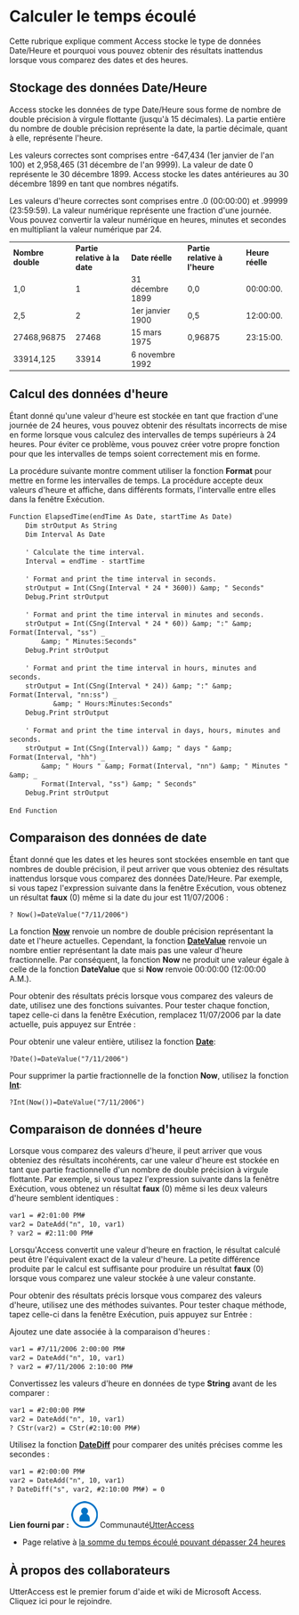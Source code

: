 
# Calculer le temps écoulé

Cette rubrique explique comment Access stocke le type de données Date/Heure et pourquoi vous pouvez obtenir des résultats inattendus lorsque vous comparez des dates et des heures.


## Stockage des données Date/Heure

Access stocke les données de type Date/Heure sous forme de nombre de double précision à virgule flottante (jusqu'à 15 décimales). La partie entière du nombre de double précision représente la date, la partie décimale, quant à elle, représente l'heure.

Les valeurs correctes sont comprises entre -647,434 (1er janvier de l'an 100) et 2,958,465 (31 décembre de l'an 9999). La valeur de date 0 représente le 30 décembre 1899. Access stocke les dates antérieures au 30 décembre 1899 en tant que nombres négatifs.

Les valeurs d'heure correctes sont comprises entre .0 (00:00:00) et .99999 (23:59:59). La valeur numérique représente une fraction d'une journée. Vous pouvez convertir la valeur numérique en heures, minutes et secondes en multipliant la valeur numérique par 24.


||||||
|:-----|:-----|:-----|:-----|:-----|
|**Nombre double**|**Partie relative à la date**|**Date réelle**|**Partie relative à l'heure**|**Heure réelle**|
|1,0|1|31 décembre 1899|0,0|00:00:00.|
|2,5|2|1er janvier 1900|0,5|12:00:00.|
|27468,96875|27468|15 mars 1975|0,96875|23:15:00.|
|33914,125|33914|6 novembre 1992|||

## Calcul des données d'heure

Étant donné qu'une valeur d'heure est stockée en tant que fraction d'une journée de 24 heures, vous pouvez obtenir des résultats incorrects de mise en forme lorsque vous calculez des intervalles de temps supérieurs à 24 heures. Pour éviter ce problème, vous pouvez créer votre propre fonction pour que les intervalles de temps soient correctement mis en forme.

La procédure suivante montre comment utiliser la fonction  **Format** pour mettre en forme les intervalles de temps. La procédure accepte deux valeurs d'heure et affiche, dans différents formats, l'intervalle entre elles dans la fenêtre Exécution.




```
Function ElapsedTime(endTime As Date, startTime As Date) 
    Dim strOutput As String 
    Dim Interval As Date 
     
    ' Calculate the time interval. 
    Interval = endTime - startTime 
  
    ' Format and print the time interval in seconds. 
    strOutput = Int(CSng(Interval * 24 * 3600)) &amp; " Seconds" 
    Debug.Print strOutput 
         
    ' Format and print the time interval in minutes and seconds. 
    strOutput = Int(CSng(Interval * 24 * 60)) &amp; ":" &amp; Format(Interval, "ss") _ 
        &amp; " Minutes:Seconds" 
    Debug.Print strOutput 
     
    ' Format and print the time interval in hours, minutes and seconds. 
    strOutput = Int(CSng(Interval * 24)) &amp; ":" &amp; Format(Interval, "nn:ss") _ 
           &amp; " Hours:Minutes:Seconds" 
    Debug.Print strOutput 
         
    ' Format and print the time interval in days, hours, minutes and seconds. 
    strOutput = Int(CSng(Interval)) &amp; " days " &amp; Format(Interval, "hh") _ 
        &amp; " Hours " &amp; Format(Interval, "nn") &amp; " Minutes " &amp; _ 
        Format(Interval, "ss") &amp; " Seconds" 
    Debug.Print strOutput 
 
End Function
```


## Comparaison des données de date

Étant donné que les dates et les heures sont stockées ensemble en tant que nombres de double précision, il peut arriver que vous obteniez des résultats inattendus lorsque vous comparez des données Date/Heure. Par exemple, si vous tapez l'expression suivante dans la fenêtre Exécution, vous obtenez un résultat  **faux** (0) même si la date du jour est 11/07/2006 :


```
? Now()=DateValue("7/11/2006")
```

La fonction  **[Now](http://msdn.microsoft.com/library/8F324994-2518-0C83-76C7-22CD67033B36%28Office.15%29.aspx)** renvoie un nombre de double précision représentant la date et l'heure actuelles. Cependant, la fonction **[DateValue](http://msdn.microsoft.com/library/8C9BD3D6-1614-EEB0-0714-4730EEEB1B95%28Office.15%29.aspx)** renvoie un nombre entier représentant la date mais pas une valeur d'heure fractionnelle. Par conséquent, la fonction **Now** ne produit une valeur égale à celle de la fonction **DateValue** que si **Now** renvoie 00:00:00 (12:00:00 A.M.).

Pour obtenir des résultats précis lorsque vous comparez des valeurs de date, utilisez une des fonctions suivantes. Pour tester chaque fonction, tapez celle-ci dans la fenêtre Exécution, remplacez 11/07/2006 par la date actuelle, puis appuyez sur Entrée :

Pour obtenir une valeur entière, utilisez la fonction  **[Date](http://msdn.microsoft.com/library/8AFD02C8-C5B5-F8F3-FF8E-9A2AC0EA94B9%28Office.15%29.aspx)**:




```
?Date()=DateValue("7/11/2006")
```

Pour supprimer la partie fractionnelle de la fonction  **Now**, utilisez la fonction **[Int](http://msdn.microsoft.com/library/32CE40AC-FDF8-BD6D-E7F9-154C480A9602%28Office.15%29.aspx)**:




```
?Int(Now())=DateValue("7/11/2006")
```


## Comparaison de données d'heure

Lorsque vous comparez des valeurs d'heure, il peut arriver que vous obteniez des résultats incohérents, car une valeur d'heure est stockée en tant que partie fractionnelle d'un nombre de double précision à virgule flottante. Par exemple, si vous tapez l'expression suivante dans la fenêtre Exécution, vous obtenez un résultat  **faux** (0) même si les deux valeurs d'heure semblent identiques :


```
var1 = #2:01:00 PM# 
var2 = DateAdd("n", 10, var1) 
? var2 = #2:11:00 PM# 
```

Lorsqu'Access convertit une valeur d'heure en fraction, le résultat calculé peut être l'équivalent exact de la valeur d'heure. La petite différence produite par le calcul est suffisante pour produire un résultat  **faux** (0) lorsque vous comparez une valeur stockée à une valeur constante.

Pour obtenir des résultats précis lorsque vous comparez des valeurs d'heure, utilisez une des méthodes suivantes. Pour tester chaque méthode, tapez celle-ci dans la fenêtre Exécution, puis appuyez sur Entrée :

Ajoutez une date associée à la comparaison d'heures :




```
var1 = #7/11/2006 2:00:00 PM# 
var2 = DateAdd("n", 10, var1) 
? var2 = #7/11/2006 2:10:00 PM#
```

Convertissez les valeurs d'heure en données de type  **String** avant de les comparer :




```
var1 = #2:00:00 PM# 
var2 = DateAdd("n", 10, var1) 
? CStr(var2) = CStr(#2:10:00 PM#)
```

Utilisez la fonction  **[DateDiff](http://msdn.microsoft.com/library/15C9DF5F-1403-B6A5-71B9-611E9820D804%28Office.15%29.aspx)** pour comparer des unités précises comme les secondes :




```
var1 = #2:00:00 PM# 
var2 = DateAdd("n", 10, var1) 
? DateDiff("s", var2, #2:10:00 PM#) = 0
```

 **Lien fourni par :**
![Icône de membre de la communauté](images/8b9774c4-6c97-470e-b3a2-56d8f786444c.png) Communauté[UtterAccess](http://www.utteraccess.com)


- Page relative à [la somme du temps écoulé pouvant dépasser 24 heures](http://www.utteraccess.com/wiki/index.php/Summing_elapsed_time_that_could_go_over_24_hours)
    

## À propos des collaborateurs
<a name="AboutContributors"> </a>

UtterAccess est le premier forum d'aide et wiki de Microsoft Access. Cliquez ici pour le rejoindre.

